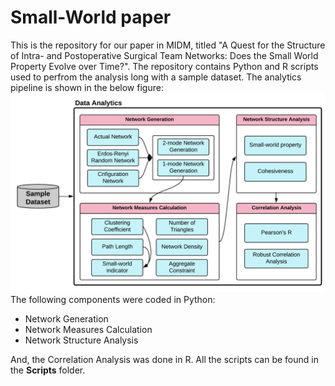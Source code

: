 # Small-World paper
This is the repository for our paper in MIDM, titled "A Quest for the Structure of Intra- and Postoperative Surgical Team Networks: Does the Small World Property Evolve over Time?". The repository contains Python and R scripts used to perfrom the analysis long with a sample dataset. The analytics pipeline is shown in the below figure:
![The analytics pipeline](https://github.com/Ashdi13/SmallWorld/blob/master/Figures/SampleAnalytics_Flow.png)
The following components were coded in Python:
* Network Generation
* Network Measures Calculation
* Network Structure Analysis

And, the Correlation Analysis was done in R. All the scripts can be found in the **Scripts** folder.
